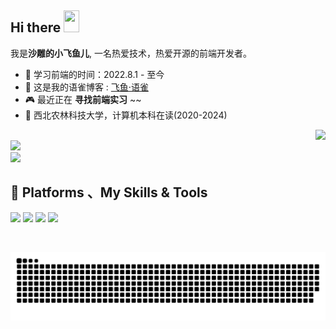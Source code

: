 ## Hi there <img src="https://media.giphy.com/media/hvRJCLFzcasrR4ia7z/giphy.gif" width="25px" height="35px">



我是**沙雕的小飞鱼儿**, 一名热爱技术，热爱开源的前端开发者。

- 🔭 学习前端的时间：2022.8.1 - 至今
- 💬 这是我的语雀博客 : [飞鱼·语雀](https://www.yuque.com/boyfeiyu)
- 🎮 最近正在 **寻找前端实习** ~~
- 🌱 西北农林科技大学，计算机本科在读(2020-2024)
<a href="#">
  <img align="right" src="https://github-readme-stats.vercel.app/api?username=boyfeiyu&show_icons=true">
</a>

<br>

<img  src="https://cdn.jsdelivr.net/gh/yzyyz1387/WangYeQianger/nwafu.png" height="75px">

<br>
<a href="#" style="">
  <img  src="https://github-readme-stats.vercel.app/api/top-langs/?username=boyfeiyu">
</a>

<br>

## 🌟 **Platforms 、My Skills & Tools**

![](https://img.shields.io/badge/Windows11-0078d6?style=flat-square&logo=windows&logoColor=fff)
![](https://img.shields.io/badge/-HTML-e76029?style=flat-square&logo=html5&logoColor=fff)
![](https://img.shields.io/badge/-CSS-275ee4?style=flat-square&logo=css3&logoColor=fff)
![](https://img.shields.io/badge/-JavaScript-eeca03?style=flat-square&logo=javascript&logoColor=fff)

<br>

![](https://github.com/boyfeiyu/boyfeiyu/blob/output/github-contribution-grid-snake.svg)
